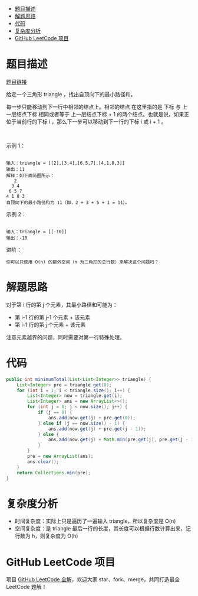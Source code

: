 
- [题目描述](#题目描述)
- [解题思路](#解题思路)
- [代码](#代码)
- [复杂度分析](#复杂度分析)
- [GitHub LeetCode 项目](#github-leetcode-项目)

# 题目描述

[题目链接](https://leetcode-cn.com/problems/triangle/)

给定一个三角形 triangle ，找出自顶向下的最小路径和。

每一步只能移动到下一行中相邻的结点上。相邻的结点 在这里指的是 下标 与 上一层结点下标 相同或者等于 上一层结点下标 + 1 的两个结点。也就是说，如果正位于当前行的下标 i ，那么下一步可以移动到下一行的下标 i 或 i + 1 。

 

示例 1：

```

输入：triangle = [[2],[3,4],[6,5,7],[4,1,8,3]]
输出：11
解释：如下面简图所示：
   2
  3 4
 6 5 7
4 1 8 3
自顶向下的最小路径和为 11（即，2 + 3 + 5 + 1 = 11）。
```

示例 2：

```

输入：triangle = [[-10]]
输出：-10
```

进阶：

	你可以只使用 O(n) 的额外空间（n 为三角形的总行数）来解决这个问题吗？

# 解题思路

对于第 i 行的第 j 个元素，其最小路径和可能为：
- 第 i-1 行的第 j-1 个元素 + 该元素
- 第 i-1 行的第 j 个元素 + 该元素

注意元素越界的问题，同时需要对第一行特殊处理。

# 代码

```java
public int minimumTotal(List<List<Integer>> triangle) {
    List<Integer> pre = triangle.get(0);
    for (int i = 1; i < triangle.size(); i++) {
        List<Integer> now = triangle.get(i);
        List<Integer> ans = new ArrayList<>();
        for (int j = 0; j < now.size(); j++) {
            if (j == 0) {
                ans.add(now.get(j) + pre.get(0));
            } else if (j == now.size() - 1) {
                ans.add(now.get(j) + pre.get(j - 1));
            } else {
                ans.add(now.get(j) + Math.min(pre.get(j), pre.get(j - 1)));
            }
        }
        pre = new ArrayList(ans);
        ans.clear();
    }
    return Collections.min(pre);
}
```

# 复杂度分析

- 时间复杂度：实际上只是遍历了一遍输入 triangle，所以复杂度是 O(n)
- 空间复杂度：是 triangle 最后一行的长度，其长度可以根据行数计算出来，记行数为 h，则复杂度为 O(h)

# GitHub LeetCode 项目

项目 [GitHub LeetCode 全解](https://github.com/LjyYano/LeetCode)，欢迎大家 star、fork、merge，共同打造最全 LeetCode 题解！